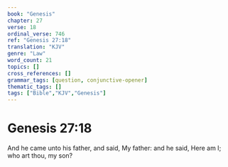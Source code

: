 ```yaml
---
book: "Genesis"
chapter: 27
verse: 18
ordinal_verse: 746
ref: "Genesis 27:18"
translation: "KJV"
genre: "Law"
word_count: 21
topics: []
cross_references: []
grammar_tags: [question, conjunctive-opener]
thematic_tags: []
tags: ["Bible","KJV","Genesis"]
---
```


# Genesis 27:18

And he came unto his father, and said, My father: and he said, Here am I; who art thou, my son?
